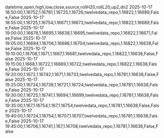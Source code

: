 datetime,open,high,low,close,source,rollH20,rollL20,up2,dn2
2025-10-17 18:50:00,1.16752,1.16781,1.16725,1.16726,twelvedata_repo,1.16822,1.16689,False,False
2025-10-17 18:55:00,1.16725,1.16754,1.16671,1.16673,twelvedata_repo,1.16822,1.16689,False,False
2025-10-17 19:00:00,1.16678,1.16695,1.16638,1.16695,twelvedata_repo,1.16822,1.16671,False,False
2025-10-17 19:05:00,1.16694,1.16706,1.16686,1.16704,twelvedata_repo,1.16822,1.16638,False,False
2025-10-17 19:10:00,1.16708,1.1671,1.1667,1.16681,twelvedata_repo,1.16822,1.16638,False,False
2025-10-17 19:15:00,1.1668,1.16722,1.16669,1.16722,twelvedata_repo,1.16822,1.16638,False,False
2025-10-17 19:20:00,1.1672,1.16742,1.1671,1.16733,twelvedata_repo,1.16781,1.16638,False,False
2025-10-17 19:25:00,1.16734,1.16739,1.16721,1.16724,twelvedata_repo,1.16781,1.16638,False,False
2025-10-17 19:30:00,1.16725,1.16741,1.16694,1.16699,twelvedata_repo,1.16781,1.16638,False,False
2025-10-17 19:35:00,1.167,1.16754,1.167,1.16754,twelvedata_repo,1.16781,1.16638,False,False
2025-10-17 19:40:00,1.16724,1.16754,1.16707,1.16707,twelvedata_repo,1.16781,1.16638,False,False
2025-10-17 19:45:00,1.16706,1.16741,1.167,1.16708,twelvedata_repo,1.16781,1.16638,False,False
